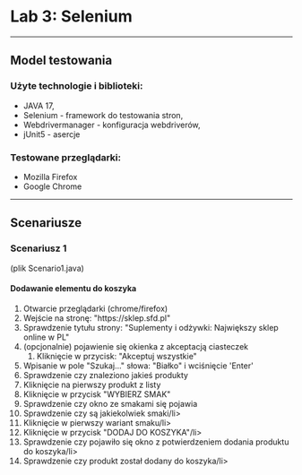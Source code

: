 <h1>Lab 3: Selenium</h1>

---
<h2>Model testowania</h2>

<h3>Użyte technologie i biblioteki:</h3>
<ul>
<li>JAVA 17,</li>
<li>Selenium - framework do testowania stron,</li> 
<li>Webdrivermanager - konfiguracja webdriverów,</li> 
<li>jUnit5 - asercje</li> 
</ul>

<h3>Testowane przeglądarki:</h3>
<ul>
<li>Mozilla Firefox</li>
<li>Google Chrome</li>
</ul>

---
<h2>Scenariusze</h2>

<h3>Scenariusz 1 </h3>
(plik Scenario1.java)

<h4>Dodawanie elementu do koszyka</h4>
<ol>
<li>Otwarcie przeglądarki (chrome/firefox)</li>
<li>Wejście na stronę: "https://sklep.sfd.pl"</li>
<li>Sprawdzenie tytułu strony: "Suplementy i odżywki: Największy sklep online w PL"</li>
<li>(opcjonalnie) pojawienie się okienka z akceptacją ciasteczek
    <ol>
        <li>Kliknięcie w przycisk: "Akceptuj wszystkie"
        </li>
    </ol>
</li>
<li>Wpisanie w pole "Szukaj..." słowa: "Białko" i wciśnięcie 'Enter'</li>
<li>Sprawdzenie czy znaleziono jakieś produkty</li>
<li>Kliknięcie na pierwszy produkt z listy</li>
<li>Kliknięcie w przycisk "WYBIERZ SMAK"</li>
<li>Sprawdzenie czy okno ze smakami się pojawia</li>
<li>Sprawdzenie czy są jakiekolwiek smaki/li>
<li>Kliknięcie w pierwszy wariant smaku/li>
<li>Kliknięcie w przycisk "DODAJ DO KOSZYKA"/li>
<li>Sprawdzenie czy pojawiło się okno z potwierdzeniem dodania produktu do koszyka/li>
<li>Sprawdzenie czy produkt został dodany do koszyka/li>
</ol>
